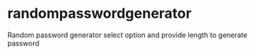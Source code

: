 # randompasswordgenerator
Random password generator
select option and provide length to generate password
